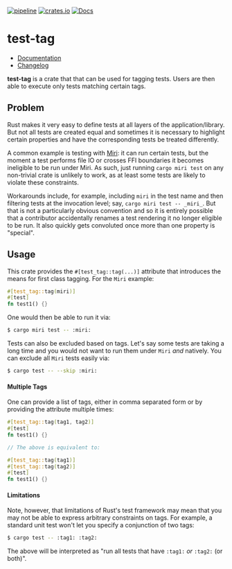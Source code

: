 [![pipeline](https://github.com/d-e-s-o/test-tag/actions/workflows/test.yml/badge.svg?branch=main)](https://github.com/d-e-s-o/test-tag/actions/workflows/test.yml)
[![crates.io](https://img.shields.io/crates/v/test-tag.svg)](https://crates.io/crates/test-tag)
[![Docs](https://docs.rs/test-tag/badge.svg)](https://docs.rs/test-tag)

test-tag
========

- [Documentation][docs-rs]
- [Changelog](CHANGELOG.md)

**test-tag** is a crate that that can be used for tagging tests. Users
are then able to execute only tests matching certain tags.

Problem
-------
Rust makes it very easy to define tests at all layers of the
application/library. But not all tests are created equal and sometimes
it is necessary to highlight certain properties and have the
corresponding tests be treated differently.

A common example is testing with [Miri][miri]: it can run certain tests,
but the moment a test performs file IO or crosses FFI boundaries it
becomes ineligible to be run under Miri. As such, just running `cargo
miri test` on any non-trivial crate is unlikely to work, as at least
some tests are likely to violate these constraints.

Workarounds include, for example, including `miri` in the test name and
then filtering tests at the invocation level; say, `cargo miri test --
_miri_`. But that is not a particularly obvious convention and so it
is entirely possible that a contributor accidentally renames a test
rendering it no longer eligible to be run. It also quickly gets
convoluted once more than one property is "special".

Usage
-----
This crate provides the `#[test_tag::tag(...)]` attribute that
introduces the means for first class tagging. For the `Miri` example:
```rust
#[test_tag::tag(miri)]
#[test]
fn test1() {}
```

One would then be able to run it via:
```sh
$ cargo miri test -- :miri:
```

Tests can also be excluded based on tags. Let's say some tests are
taking a long time and you would not want to run them under `Miri` *and*
natively. You can exclude all `Miri` tests easily via:
```sh
$ cargo test -- --skip :miri:
```

#### Multiple Tags
One can provide a list of tags, either in comma separated form or by
providing the attribute multiple times:
```rust
#[test_tag::tag(tag1, tag2)]
#[test]
fn test1() {}

// The above is equivalent to:

#[test_tag::tag(tag1)]
#[test_tag::tag(tag2)]
#[test]
fn test1() {}
```

#### Limitations
Note, however, that limitations of Rust's test framework may mean that
you may not be able to express arbitrary constraints on tags. For
example, a standard unit test won't let you specify a conjunction of two
tags:
```sh
$ cargo test -- :tag1: :tag2:
```
The above will be interpreted as "run all tests that have `:tag1:` *or*
`:tag2:` (or both)".

[docs-rs]: https://docs.rs/test-tag/latest/test_tag/
[miri]: https://github.com/rust-lang/miri

